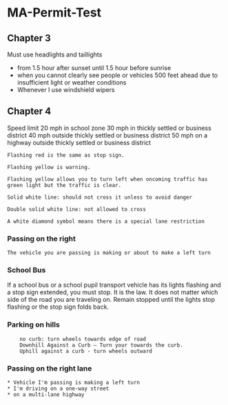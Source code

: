 # MA-Permit-Test

## Chapter 3
Must use headlights and taillights
* from 1.5 hour after sunset until 1.5 hour before sunrise
* when you cannot clearly see people or vehicles 500 feet ahead due to insufficient light or weather conditions
* Whenever I use windshield wipers
	
## Chapter 4
Speed limit
	20 mph in school zone
	30 mph in thickly settled or business district
	40 mph outside thickly settled or business district
	50 mph on a highway outside thickly settled or business district

	Flashing red is the same as stop sign.

	Flashing yellow is warning.

	Flashing yellow allows you to turn left when oncoming traffic has green light but the traffic is clear.

	Solid white line: should not cross it unless to avoid danger

	Double solid white line: not allowed to cross

	A white diamond symbol means there is a special lane restriction

### Passing on the right
	The vehicle you are passing is making or about to make a left turn

### School Bus
If a school bus or a school pupil transport vehicle has its lights flashing and a stop sign extended, you must stop. It is the law. It does not matter which side of the road you are traveling on. Remain stopped until the lights stop flashing or the stop sign folds back.

### Parking on hills
		no curb: turn wheels towards edge of road
		Downhill Against a Curb — Turn your towards the curb.
		Uphill against a curb - turn wheels outward

### Passing on the right lane
	* Vehicle I'm passing is making a left turn
	* I'm driving on a one-way street
	* on a multi-lane highway
